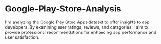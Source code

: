 # Google-Play-Store-Analysis
I'm analyzing the Google Play Store Apps dataset to offer insights to app developers. By examining user ratings, reviews, and categories, I aim to provide professional recommendations for enhancing app performance and user satisfaction.

